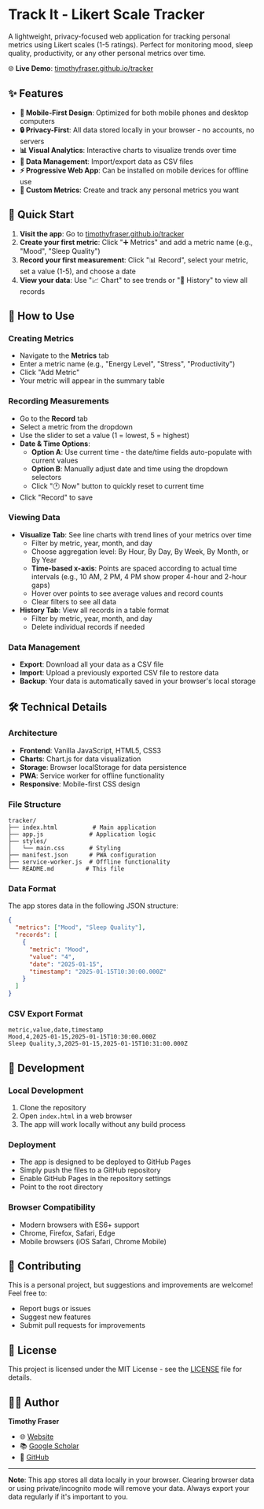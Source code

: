 # Track It - Likert Scale Tracker

A lightweight, privacy-focused web application for tracking personal metrics using Likert scales (1-5 ratings). Perfect for monitoring mood, sleep quality, productivity, or any other personal metrics over time.

🌐 **Live Demo**: [timothyfraser.github.io/tracker](https://timothyfraser.github.io/tracker)

## ✨ Features

- **📱 Mobile-First Design**: Optimized for both mobile phones and desktop computers
- **🔒 Privacy-First**: All data stored locally in your browser - no accounts, no servers
- **📊 Visual Analytics**: Interactive charts to visualize trends over time
- **📁 Data Management**: Import/export data as CSV files
- **⚡ Progressive Web App**: Can be installed on mobile devices for offline use
- **🎯 Custom Metrics**: Create and track any personal metrics you want

## 🚀 Quick Start

1. **Visit the app**: Go to [timothyfraser.github.io/tracker](https://timothyfraser.github.io/tracker)
2. **Create your first metric**: Click "➕ Metrics" and add a metric name (e.g., "Mood", "Sleep Quality")
3. **Record your first measurement**: Click "📊 Record", select your metric, set a value (1-5), and choose a date
4. **View your data**: Use "📈 Chart" to see trends or "📁 History" to view all records

## 📖 How to Use

### Creating Metrics
- Navigate to the **Metrics** tab
- Enter a metric name (e.g., "Energy Level", "Stress", "Productivity")
- Click "Add Metric"
- Your metric will appear in the summary table

### Recording Measurements
- Go to the **Record** tab
- Select a metric from the dropdown
- Use the slider to set a value (1 = lowest, 5 = highest)
- **Date & Time Options**:
  - **Option A**: Use current time - the date/time fields auto-populate with current values
  - **Option B**: Manually adjust date and time using the dropdown selectors
  - Click "🕐 Now" button to quickly reset to current time
- Click "Record" to save

### Viewing Data
- **Visualize Tab**: See line charts with trend lines of your metrics over time
  - Filter by metric, year, month, and day
  - Choose aggregation level: By Hour, By Day, By Week, By Month, or By Year
  - **Time-based x-axis**: Points are spaced according to actual time intervals (e.g., 10 AM, 2 PM, 4 PM show proper 4-hour and 2-hour gaps)
  - Hover over points to see average values and record counts
  - Clear filters to see all data
- **History Tab**: View all records in a table format
  - Filter by metric, year, month, and day
  - Delete individual records if needed

### Data Management
- **Export**: Download all your data as a CSV file
- **Import**: Upload a previously exported CSV file to restore data
- **Backup**: Your data is automatically saved in your browser's local storage

## 🛠️ Technical Details

### Architecture
- **Frontend**: Vanilla JavaScript, HTML5, CSS3
- **Charts**: Chart.js for data visualization
- **Storage**: Browser localStorage for data persistence
- **PWA**: Service worker for offline functionality
- **Responsive**: Mobile-first CSS design

### File Structure
```
tracker/
├── index.html          # Main application
├── app.js             # Application logic
├── styles/
│   └── main.css       # Styling
├── manifest.json      # PWA configuration
├── service-worker.js  # Offline functionality
└── README.md         # This file
```

### Data Format
The app stores data in the following JSON structure:
```json
{
  "metrics": ["Mood", "Sleep Quality"],
  "records": [
    {
      "metric": "Mood",
      "value": "4",
      "date": "2025-01-15",
      "timestamp": "2025-01-15T10:30:00.000Z"
    }
  ]
}
```

### CSV Export Format
```csv
metric,value,date,timestamp
Mood,4,2025-01-15,2025-01-15T10:30:00.000Z
Sleep Quality,3,2025-01-15,2025-01-15T10:31:00.000Z
```

## 🔧 Development

### Local Development
1. Clone the repository
2. Open `index.html` in a web browser
3. The app will work locally without any build process

### Deployment
- The app is designed to be deployed to GitHub Pages
- Simply push the files to a GitHub repository
- Enable GitHub Pages in the repository settings
- Point to the root directory

### Browser Compatibility
- Modern browsers with ES6+ support
- Chrome, Firefox, Safari, Edge
- Mobile browsers (iOS Safari, Chrome Mobile)

## 🤝 Contributing

This is a personal project, but suggestions and improvements are welcome! Feel free to:
- Report bugs or issues
- Suggest new features
- Submit pull requests for improvements

## 📄 License

This project is licensed under the MIT License - see the [LICENSE](LICENSE) file for details.

## 👨‍💻 Author

**Timothy Fraser**
- 🌐 [Website](https://timothyfraser.com)
- 📚 [Google Scholar](https://scholar.google.com/citations?user=Ty7f6yAAAAAJ&hl=en&authuser=1)
- 🐙 [GitHub](https://github.com/timothyfraser)

---

**Note**: This app stores all data locally in your browser. Clearing browser data or using private/incognito mode will remove your data. Always export your data regularly if it's important to you.
